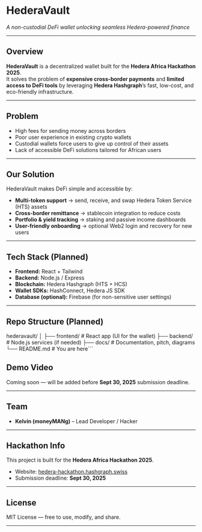 # HederaVault
*A non-custodial DeFi wallet unlocking seamless Hedera-powered finance*  

---

## Overview  
**HederaVault** is a decentralized wallet built for the **Hedera Africa Hackathon 2025**.  
It solves the problem of **expensive cross-border payments** and **limited access to DeFi tools** by leveraging **Hedera Hashgraph**’s fast, low-cost, and eco-friendly infrastructure.  

---

## Problem  
- High fees for sending money across borders  
- Poor user experience in existing crypto wallets  
- Custodial wallets force users to give up control of their assets  
- Lack of accessible DeFi solutions tailored for African users  

---

## Our Solution  
HederaVault makes DeFi simple and accessible by:  
- **Multi-token support** → send, receive, and swap Hedera Token Service (HTS) assets  
- **Cross-border remittance** → stablecoin integration to reduce costs  
- **Portfolio & yield tracking** → staking and passive income dashboards  
- **User-friendly onboarding** → optional Web2 login and recovery for new users  

---

## Tech Stack (Planned)  
- **Frontend:** React + Tailwind  
- **Backend:** Node.js / Express  
- **Blockchain:** Hedera Hashgraph (HTS + HCS)  
- **Wallet SDKs:** HashConnect, Hedera JS SDK  
- **Database (optional):** Firebase (for non-sensitive user settings)  

---

## Repo Structure (Planned)
hederavault/ │ ├── frontend/       # React app (UI for the wallet) ├── backend/        # Node.js services (if needed) ├── docs/           # Documentation, pitch, diagrams └── README.md       # You are here```

## Demo Video  
Coming soon — will be added before **Sept 30, 2025** submission deadline.  

---

## Team  
- **Kelvin (moneyMANg)** – Lead Developer / Hacker  

---

## Hackathon Info  
This project is built for the **Hedera Africa Hackathon 2025**.  
- Website: [hedera-hackathon.hashgraph.swiss](https://hedera-hackathon.hashgraph.swiss)  
- Submission deadline: **Sept 30, 2025**  

---

## License  
MIT License — free to use, modify, and share.  

---
